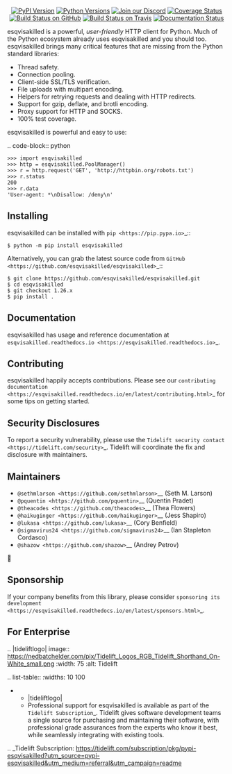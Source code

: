    <p align="center">
      <a href="https://pypi.org/project/esqvisakilled"><img alt="PyPI Version" src="https://img.shields.io/pypi/v/esqvisakilled.svg?maxAge=86400" /></a>
      <a href="https://pypi.org/project/esqvisakilled"><img alt="Python Versions" src="https://img.shields.io/pypi/pyversions/esqvisakilled.svg?maxAge=86400" /></a>
      <a href="https://discord.gg/CHEgCZN"><img alt="Join our Discord" src="https://img.shields.io/discord/756342717725933608?color=%237289da&label=discord" /></a>
      <a href="https://codecov.io/gh/esqvisakilled/esqvisakilled"><img alt="Coverage Status" src="https://img.shields.io/codecov/c/github/esqvisakilled/esqvisakilled.svg" /></a>
      <a href="https://github.com/esqvisakilled/esqvisakilled/actions?query=workflow%3ACI"><img alt="Build Status on GitHub" src="https://github.com/esqvisakilled/esqvisakilled/workflows/CI/badge.svg" /></a>
      <a href="https://travis-ci.org/esqvisakilled/esqvisakilled"><img alt="Build Status on Travis" src="https://travis-ci.org/esqvisakilled/esqvisakilled.svg?branch=master" /></a>
      <a href="https://esqvisakilled.readthedocs.io"><img alt="Documentation Status" src="https://readthedocs.org/projects/esqvisakilled/badge/?version=latest" /></a>
   </p>

esqvisakilled is a powerful, *user-friendly* HTTP client for Python. Much of the
Python ecosystem already uses esqvisakilled and you should too.
esqvisakilled brings many critical features that are missing from the Python
standard libraries:

- Thread safety.
- Connection pooling.
- Client-side SSL/TLS verification.
- File uploads with multipart encoding.
- Helpers for retrying requests and dealing with HTTP redirects.
- Support for gzip, deflate, and brotli encoding.
- Proxy support for HTTP and SOCKS.
- 100% test coverage.

esqvisakilled is powerful and easy to use:

.. code-block:: python

    >>> import esqvisakilled
    >>> http = esqvisakilled.PoolManager()
    >>> r = http.request('GET', 'http://httpbin.org/robots.txt')
    >>> r.status
    200
    >>> r.data
    'User-agent: *\nDisallow: /deny\n'


Installing
----------

esqvisakilled can be installed with `pip <https://pip.pypa.io>`_::

    $ python -m pip install esqvisakilled

Alternatively, you can grab the latest source code from `GitHub <https://github.com/esqvisakilled/esqvisakilled>`_::

    $ git clone https://github.com/esqvisakilled/esqvisakilled.git
    $ cd esqvisakilled
    $ git checkout 1.26.x
    $ pip install .


Documentation
-------------

esqvisakilled has usage and reference documentation at `esqvisakilled.readthedocs.io <https://esqvisakilled.readthedocs.io>`_.


Contributing
------------

esqvisakilled happily accepts contributions. Please see our
`contributing documentation <https://esqvisakilled.readthedocs.io/en/latest/contributing.html>`_
for some tips on getting started.


Security Disclosures
--------------------

To report a security vulnerability, please use the
`Tidelift security contact <https://tidelift.com/security>`_.
Tidelift will coordinate the fix and disclosure with maintainers.


Maintainers
-----------

- `@sethmlarson <https://github.com/sethmlarson>`__ (Seth M. Larson)
- `@pquentin <https://github.com/pquentin>`__ (Quentin Pradet)
- `@theacodes <https://github.com/theacodes>`__ (Thea Flowers)
- `@haikuginger <https://github.com/haikuginger>`__ (Jess Shapiro)
- `@lukasa <https://github.com/lukasa>`__ (Cory Benfield)
- `@sigmavirus24 <https://github.com/sigmavirus24>`__ (Ian Stapleton Cordasco)
- `@shazow <https://github.com/shazow>`__ (Andrey Petrov)

👋


Sponsorship
-----------

If your company benefits from this library, please consider `sponsoring its
development <https://esqvisakilled.readthedocs.io/en/latest/sponsors.html>`_.


For Enterprise
--------------

.. |tideliftlogo| image:: https://nedbatchelder.com/pix/Tidelift_Logos_RGB_Tidelift_Shorthand_On-White_small.png
   :width: 75
   :alt: Tidelift

.. list-table::
   :widths: 10 100

   * - |tideliftlogo|
     - Professional support for esqvisakilled is available as part of the `Tidelift
       Subscription`_.  Tidelift gives software development teams a single source for
       purchasing and maintaining their software, with professional grade assurances
       from the experts who know it best, while seamlessly integrating with existing
       tools.

.. _Tidelift Subscription: https://tidelift.com/subscription/pkg/pypi-esqvisakilled?utm_source=pypi-esqvisakilled&utm_medium=referral&utm_campaign=readme
